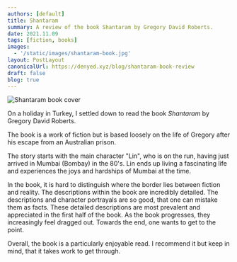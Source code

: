 ```yaml
---
authors: [default]
title: Shantaram
summary: A review of the book Shantaram by Gregory David Roberts.
date: 2021.11.09
tags: [fiction, books]
images:
  - '/static/images/shantaram-book.jpg'
layout: PostLayout
canonicalUrl: https://denyed.xyz/blog/shantaram-book-review
draft: false
blog: true
---
```


![Shantaram book cover](/static/images/shantaram-book.jpg)

On a holiday in Turkey, I settled down to read the book _Shantaram_ by Gregory David Roberts.

The book is a work of fiction but is based loosely on the life of Gregory after his escape from an Australian prison.

The story starts with the main character "Lin", who is on the run, having just arrived in Mumbai (Bombay) in the 80's.
Lin ends up living a fascinating life and experiences the joys and hardships of Mumbai at the time.

In the book, it is hard to distinguish where the border lies between fiction and reality. The descriptions within the book are incredibly detailed. The descriptions and character portrayals are so good, that one can mistake them as facts. These detailed descriptions are most prevalent and appreciated in the first half of the book. As the book progresses, they increasingly feel dragged out. Towards the end, one wants to get to the point.

Overall, the book is a particularly enjoyable read. I recommend it but keep in mind, that it takes work to get through.
